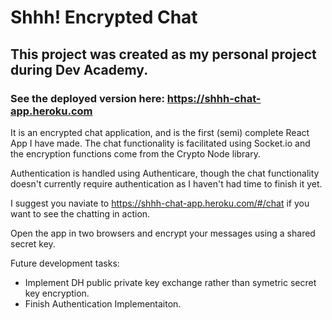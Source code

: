 # Shhh! Encrypted Chat

## This project was created as my personal project during Dev Academy. 

### See the deployed version here: <a>https://shhh-chat-app.heroku.com</a>

It is an encrypted chat application, and is the first (semi) complete React App I have made. The chat functionality is facilitated using Socket.io and the encryption functions come from the Crypto Node library. 

Authentication is handled using Authenticare, though the chat functionality doesn't currently require authentication as I haven't had time to finish it yet. 

I suggest you naviate to <a>https://shhh-chat-app.heroku.com/#/chat</a> if you want to see the chatting in action.

Open the app in two browsers and encrypt your messages using a shared secret key.

Future development tasks:

- Implement DH public private key exchange rather than symetric secret key encryption.
- Finish Authentication Implementaiton.

